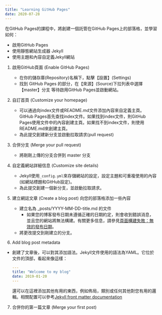 ```yaml
---
title: "Learning GitHub Pages"
date: 2020-07-28
---
```


在GitHub Pages的課程中，將創建一個託管在GitHub Pages上的部落格，並學習如何：

* 啟用GitHub Pages
* 使用靜態網站生成器 Jekyll
* 使用主題和內容自定義Jekyll網站


1. 啟用GitHub頁面 (Enable GitHub Pages)
	- 在你的儲存庫(Repository)名稱下，點擊【設置】(Settings)
	- 找到 GitHub Pages 的部分，在【來源】(Source)下拉列表中選擇【master】分支
	等待啟用GitHub Pages並啟動網站。

2. 自訂首頁 (Customize your homepage)
	- 可以通過向index文件或README.md文件添加內容來自定義主頁。GitHub Pages首先查找index文件。如果找到index文件，則GitHub Pages使用文件中的內容創建主頁。如果找不到index文件，則使用README.md來創建主頁。
	- 為此提交創建新分支並啟動拉取請求(pull request)

3. 合併分支 (Merge your pull request)
	- 將剛剛上傳的分支合併到 master 分支
 
4. 自定義網站詳細信息 (Customize site details)
	- Jekyll使用`_config.yml`來存儲網站的設定，設定主題和可重複使用的內容(如網站標題和GitHub設定)。
	- 為此提交創建一個新分支，並啟動拉取請求。

5. 建立網誌文章 (Create a blog post)
向您的部落格添加一些內容
	- 建立名為 _posts/YYYY-MM-DD-title.md 的文件
		* 如果您的博客發布日期未遵循正確的日期約定，則會收到錯誤消息，並且您的網站將無法構建。有關更多信息，請參見[頁面構建失敗：無效的發布日期](https://docs.github.com/en/github/working-with-github-pages/troubleshooting-jekyll-build-errors-for-github-pages-sites)。
	- 將更改提交到剛建立的分支。

6. Add blog post metadata
- 創建了文章後，可以對其添加語法。Jekyll文件使用的語法為YAML。它位於文件的頂部，看起來像這樣：

	```yaml
	---
	title: "Welcome to my blog"
	date: 2019-01-20
	---
	```

	還可以在這裡添加其他有用的東西，例如佈局，類別或任何其他對您有用的邏輯。相關配置可以參考[Jekyll front matter documentation](https://jekyllrb.com/docs/front-matter/)

7. 合併你的第一篇文章 (Merge your first post)
